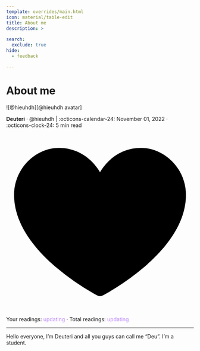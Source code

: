 ```yaml
---
template: overrides/main.html
icon: material/table-edit
title: About me
description: >
  
search:
  exclude: true
hide:
  - feedback

---
```


# __About me__

<aside class="mdx-author" markdown>
![@hieuhdh][@hieuhdh avatar]

<span>__Deuteri__ · @hieuhdh <span> |
:octicons-calendar-24: November 01, 2022 ·
:octicons-clock-24: 5 min read
</span></span>
<span> 
    <a>
        <span class="twemoji mdx-heart"><svg xmlns="http://www.w3.org/2000/svg" viewBox="0 0 24 24"><path d="M14 20.408c-.492.308-.903.546-1.192.709-.153.086-.308.17-.463.252h-.002a.75.75 0 0 1-.686 0 16.709 16.709 0 0 1-.465-.252 31.147 31.147 0 0 1-4.803-3.34C3.8 15.572 1 12.331 1 8.513 1 5.052 3.829 2.5 6.736 2.5 9.03 2.5 10.881 3.726 12 5.605 13.12 3.726 14.97 2.5 17.264 2.5 20.17 2.5 23 5.052 23 8.514c0 3.818-2.801 7.06-5.389 9.262A31.146 31.146 0 0 1 14 20.408z"></path></svg>
        </span>
    </a> Your readings:
        <span id="view-post-user" style="color: #bb86fc"> updating </span> ·
        <span > Total readings:
        <span id="view-post-all" style="color: #bb86fc"> updating </span> 
</span>


</aside>



  [@hieuhdh avatar]: https://user-images.githubusercontent.com/86739367/178121501-82770982-19ab-43e7-86a4-3f31989401df.png

---


Hello everyone, I’m Deuteri and all you guys can call me “Deu”. I’m a student.
